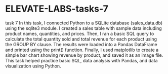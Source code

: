 # ELEVATE-LABS-tasks-7
task 7
In this task, I connected Python to a SQLite database (sales_data.db) using the sqlite3 module. I created a sales table with sample data including product names, quantities, and prices. Then, I ran a basic SQL query to calculate the total quantity sold and total revenue for each product using the GROUP BY clause. The results were loaded into a Pandas DataFrame and printed using the print() function. Finally, I used matplotlib to create a simple bar chart showing revenue by product, and saved it as an image file. This task helped practice basic SQL, data analysis with Pandas, and data visualization using Python.
